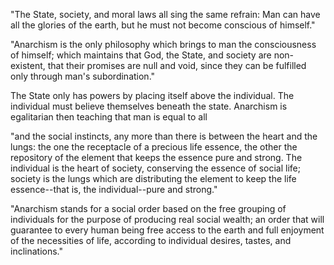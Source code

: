 "The State, society, and moral laws all sing the same refrain: Man can have all the glories of the earth, but he must not become conscious of himself."

"Anarchism is the only philosophy which brings to man the consciousness of himself; which
maintains that God, the State, and society are non-existent, that their promises are null and void,
since they can be fulfilled only through man's subordination."

The State only has powers by placing itself above the individual. The individual must believe themselves beneath the state. Anarchism is egalitarian then teaching that man is equal to all

"and the social instincts, any more than there is between the heart and the lungs: the one the
receptacle of a precious life essence, the other the repository of the element that keeps the
essence pure and strong. The individual is the heart of society, conserving the essence of social
life; society is the lungs which are distributing the element to keep the life essence--that is, the
individual--pure and strong."

"Anarchism stands for a social order based on the free
grouping of individuals for the purpose of producing real social wealth; an order that will
guarantee to every human being free access to the earth and full enjoyment of the necessities of
life, according to individual desires, tastes, and inclinations."

